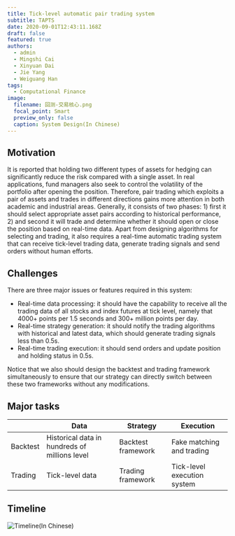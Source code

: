 ```yaml
---
title: Tick-level automatic pair trading system
subtitle: TAPTS
date: 2020-09-01T12:43:11.168Z
draft: false
featured: true
authors:
  - admin
  - Mingshi Cai
  - Xinyuan Dai
  - Jie Yang
  - Weiguang Han
tags:
  - Computational Finance
image:
  filename: 回测-交易核心.png
  focal_point: Smart
  preview_only: false
  caption: System Design(In Chinese)
---
```

## Motivation
It is reported that holding two different types of assets for hedging can significantly reduce the risk compared with a single asset. In real applications, fund managers also seek to control the volatility of the portfolio after opening the position. Therefore, pair trading which exploits a pair of assets and trades in different directions gains more attention in both academic and industrial areas. Generally, it consists of two phases: 1) first it should select appropriate asset pairs according to historical performance, 2) and second it will trade and determine whether it should open or close the position based on real-time data. Apart from designing algorithms for selecting and trading, it also requires a real-time automatic trading system that can receive tick-level trading data, generate trading signals and send orders without human efforts.

## Challenges
There are three major issues or features required in this system:
- Real-time data processing: it should have the capability to receive all the trading data of all stocks and index futures at tick level, namely that 4000+ points per 1.5 seconds and 300+ million points per day.
- Real-time strategy generation: it should notify the trading algorithms with historical and latest data, which should generate trading signals less than 0.5s.
- Real-time trading execution: it should send orders and update position and holding status in 0.5s.

Notice that we also should design the backtest and trading framework simultaneously to ensure that our strategy can directly switch between these two frameworks without any modifications.

## Major tasks
|      | Data           | Strategy                   | Execution               |
|------|----------------|------------------------|--------------------|
| Backtest | Historical data in hundreds of millions level | Backtest framework     | Fake matching and trading |
| Trading | Tick-level data | Trading framework | Tick-level execution system |

## Timeline
![](timeline.svg "Timeline(In Chinese)")
